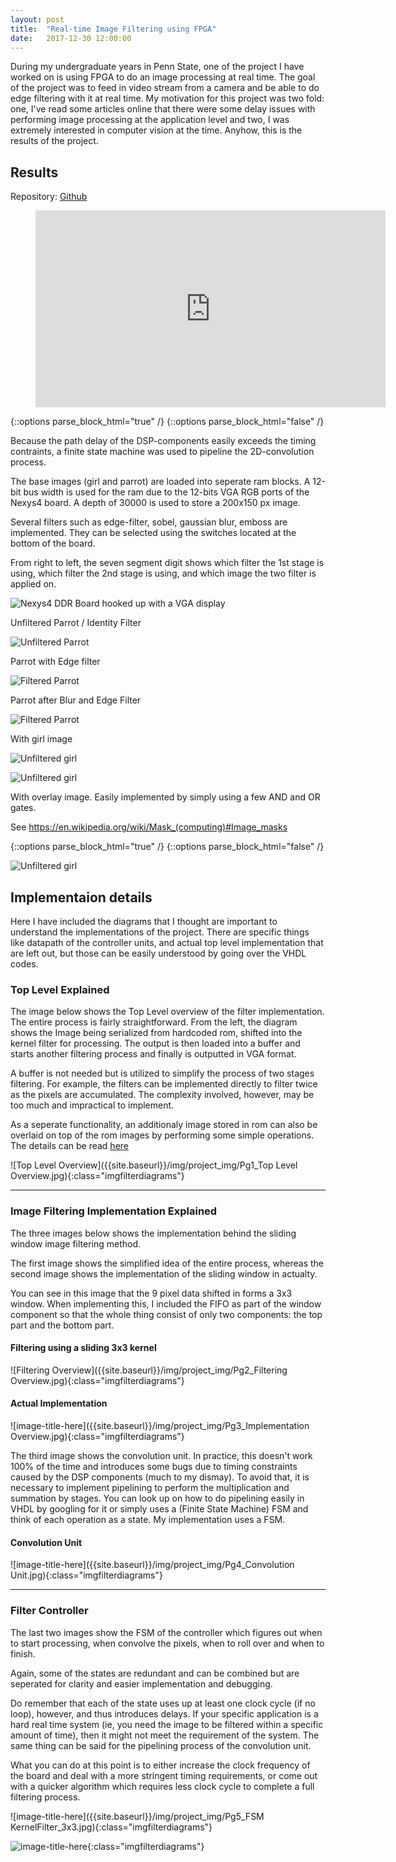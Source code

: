 ```yaml
---
layout: post
title:  "Real-time Image Filtering using FPGA"
date:   2017-12-30 12:00:00
---
```


During my undergraduate years in Penn State, one of the project I have worked on is using FPGA to do an image processing at real time. The goal of the project was to feed in video stream from a camera and be able to do edge filtering with it at real time. My motivation for this project was two fold: one, I've read some articles online that there were some delay issues with performing image processing at the application level and two, I was extremely interested in computer vision at the time. Anyhow, this is the results of the project.


## Results
Repository: [Github](https://github.com/saw235/VHDL)

<figure class="video_container">
  <iframe width="560" height="315" src="https://www.youtube.com/embed/Z--MAIgVxYw" frameborder="0" allowfullscreen></iframe>
</figure> {::options parse_block_html="true" /}
{::options parse_block_html="false" /}

<p>Because the path delay of the DSP-components easily exceeds the timing contraints, a finite state machine was used to pipeline the 2D-convolution process.</p>

<p>The base images (girl and parrot) are loaded into seperate ram blocks. A 12-bit bus width is used for the ram due to the 12-bits VGA RGB ports of the Nexys4 board. A depth of 30000 is used to store a 200x150 px image.</p>

<p>Several filters such as edge-filter, sobel, gaussian blur, emboss are implemented. They can be selected using the switches located at the bottom of the board.

From right to left, the seven segment digit shows which filter the 1st stage is using, which filter the 2nd stage is using, and which image the two filter is applied on. </p>

![Nexys4 DDR Board hooked up with a VGA display]({{site.baseurl}}/img/project_img/fpga-min.jpg)

<div class = "ImageText"> Unfiltered Parrot / Identity Filter </div>

![Unfiltered Parrot]({{site.baseurl}}/img/project_img/Parrot1-min.jpg)

<div class = "ImageText"> Parrot with Edge filter </div>

![Filtered Parrot]({{site.baseurl}}/img/project_img/Parrot2-min.jpg)


<div class = "ImageText"> Parrot after Blur and Edge Filter </div>

![Filtered Parrot]({{site.baseurl}}/img/project_img/Parrot3-min.jpg)

<div class = "ImageText"> With girl image </div>

![Unfiltered girl]({{site.baseurl}}/img/project_img/Girl1-min.jpg)

![Unfiltered girl]({{site.baseurl}}/img/project_img/Girl2-min.jpg)

<div class = "ImageText"> <p>With overlay image. Easily implemented by simply using a few AND and OR gates.</p><p>
See <a href ="https://en.wikipedia.org/wiki/Mask_(computing)#Image_masks">https://en.wikipedia.org/wiki/Mask_(computing)#Image_masks</a></p>
</div> {::options parse_block_html="true" /}
{::options parse_block_html="false" /}

![Unfiltered girl]({{site.baseurl}}/img/project_img/Girl3-min.jpg)


## Implementaion details
Here I have included the diagrams that I thought are important to understand the implementations of the project. There are specific things like datapath of the controller units, and actual top level implementation that are left out, but those can be easily understood by going over the VHDL codes.

### Top Level Explained

The image below shows the Top Level overview of the filter implementation.
The entire process is fairly straightforward. From the left, the diagram shows the Image being serialized from hardcoded rom, shifted into the kernel filter for processing. The output is then loaded into a buffer and starts another filtering process and finally is outputted in VGA format.

A buffer is not needed but is utilized to simplify the process of two stages filtering. For example, the filters can be implemented directly to filter twice as the pixels are accumulated. The complexity involved, however, may be too much and impractical to implement.

As a seperate functionality, an additionaly image stored in rom can also be overlaid on top of the rom images by performing some simple operations.
The details can be read [here](https://en.wikipedia.org/wiki/Mask_(computing)#Image_masks)

![Top Level Overview]({{site.baseurl}}/img/project_img/Pg1_Top Level Overview.jpg){:class="imgfilterdiagrams"}


---
### Image Filtering Implementation Explained

The three images below shows the implementation behind the sliding window image filtering method.

The first image shows the simplified idea of the entire process, whereas the second image shows the implementation of the sliding window in actualty.

You can see in this image that the 9 pixel data shifted in forms a 3x3 window. When implementing this, I included the FIFO as part of the window component so that the whole thing consist of only two components: the top part and the bottom part.

#### Filtering using a sliding 3x3 kernel
![Filtering Overview]({{site.baseurl}}/img/project_img/Pg2_Filtering Overview.jpg){:class="imgfilterdiagrams"}

#### Actual Implementation
![image-title-here]({{site.baseurl}}/img/project_img/Pg3_Implementation Overview.jpg){:class="imgfilterdiagrams"}

The third image shows the convolution unit. In practice, this doesn't work 100% of the time and introduces some bugs due to timing constraints caused by the DSP components (much to my dismay). To avoid that, it is necessary to implement pipelining to perform the multiplication and summation by stages. You can look up on how to do pipelining easily in VHDL by googling for it or simply uses a (Finite State Machine) FSM and think of each operation as a state. My implementation uses a FSM.

#### Convolution Unit
![image-title-here]({{site.baseurl}}/img/project_img/Pg4_Convolution Unit.jpg){:class="imgfilterdiagrams"}

---

### Filter Controller

The last two images show the FSM of the controller which figures out when to start processing, when convolve the pixels, when to roll over and when to finish.

Again, some of the states are redundant and can be combined but are seperated for clarity and easier implementation and debugging.

Do remember that each of the state uses up at least one clock cycle (if no loop), however, and thus introduces delays. If your specific application is a hard real time system (ie, you need the image to be filtered within a specific amount of time), then it might not meet the requirement of the system. The same thing can be said for the pipelining process of the convolution unit.

What you can do at this point is to either increase the clock frequency of the board and deal with a more stringent timing requirements, or come out with a quicker algorithm which requires less clock cycle to complete a full filtering process.

![image-title-here]({{site.baseurl}}/img/project_img/Pg5_FSM KernelFilter_3x3.jpg){:class="imgfilterdiagrams"}

![image-title-here]({{site.baseurl}}/img/project_img/StateTable.PNG){:class="imgfilterdiagrams"}
